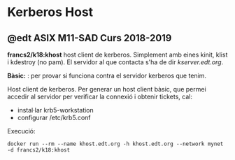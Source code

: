 # Kerberos Host 
## @edt ASIX M11-SAD Curs 2018-2019

**francs2/k18:khost** host client de kerberos. Simplement amb eines
  kinit, klist i kdestroy (no pam). El servidor al que contacta s'ha
  de dir *kserver.edt.org*.
  

**Bàsic:** : per provar si funciona contra el servidor kerberos que tenim.

Host client de kerberos. Per generar un host client bàsic, que permei accedir al servidor
per verificar la connexió i obtenir tickets, cal:

 * instal·lar krb5-workstation
 * configurar /etc/krb5.conf

Execució:
```
docker run --rm --name khost.edt.org -h khost.edt.org --network mynet -d francs2/k18:khost
```
